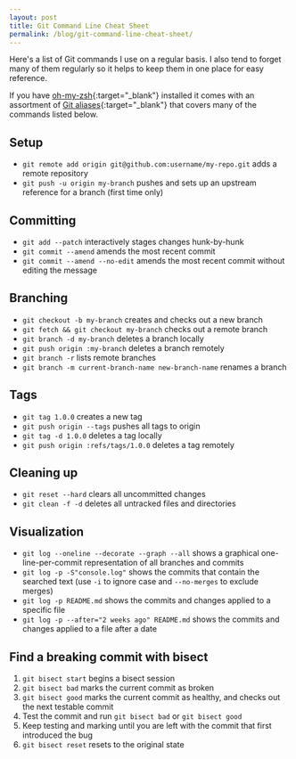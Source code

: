```yaml
---
layout: post
title: Git Command Line Cheat Sheet
permalink: /blog/git-command-line-cheat-sheet/
---
```


Here's a list of Git commands I use on a regular basis. I also tend to forget
many of them regularly so it helps to keep them in one place for easy reference.

If you have [oh-my-zsh](https://github.com/robbyrussell/oh-my-zsh){:target="_blank"}
installed it comes with an assortment of
[Git aliases](https://github.com/robbyrussell/oh-my-zsh/blob/456341fd69c3e514e401f1c3c1726b77d733c86b/plugins/git/git.plugin.zsh#L41){:target="_blank"} that covers many of the commands listed below.

## Setup

- `git remote add origin git@github.com:username/my-repo.git` adds a remote repository
- `git push -u origin my-branch` pushes and sets up an upstream reference for a branch (first time only)

## Committing

- `git add --patch` interactively stages changes hunk-by-hunk
- `git commit --amend` amends the most recent commit
- `git commit --amend --no-edit` amends the most recent commit without editing the message

## Branching

- `git checkout -b my-branch` creates and checks out a new branch
- `git fetch && git checkout my-branch` checks out a remote branch
- `git branch -d my-branch` deletes a branch locally
- `git push origin :my-branch` deletes a branch remotely
- `git branch -r` lists remote branches
- `git branch -m current-branch-name new-branch-name` renames a branch

## Tags

- `git tag 1.0.0` creates a new tag
- `git push origin --tags` pushes all tags to origin
- `git tag -d 1.0.0` deletes a tag locally
- `git push origin :refs/tags/1.0.0` deletes a tag remotely

## Cleaning up

- `git reset --hard` clears all uncommitted changes
- `git clean -f -d` deletes all untracked files and directories

## Visualization

- `git log --oneline --decorate --graph --all` shows a graphical one-line-per-commit representation of all branches and commits
- `git log -p -S"console.log"` shows the commits that contain the searched text (use `-i` to ignore case and `--no-merges` to exclude merges)
- `git log -p README.md` shows the commits and changes applied to a specific file
- `git log -p --after="2 weeks ago" README.md` shows the commits and changes applied to a file after a date

## Find a breaking commit with bisect

1. `git bisect start` begins a bisect session
2. `git bisect bad` marks the current commit as broken
3. `git bisect good` marks the current commit as healthy, and checks out the next testable commit
4. Test the commit and run `git bisect bad` or `git bisect good`
5. Keep testing and marking until you are left with the commit that first introduced the bug
6. `git bisect reset` resets to the original state

